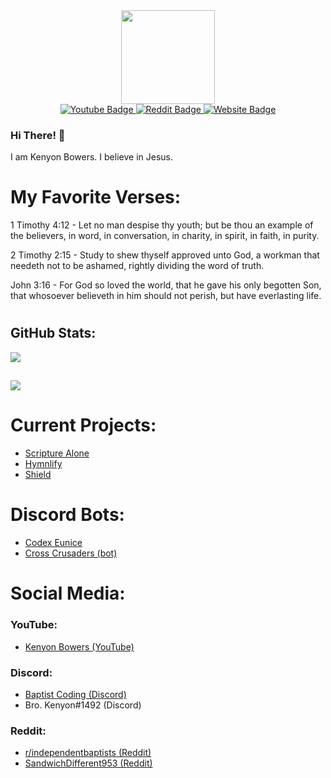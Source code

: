 <div id="profile_picture" align="center">
  <img src="https://avatars.githubusercontent.com/u/83834271?v=4" width="150" />
</div>
<div id="badges" align="center">
  <a target="_blank" href="https://youtube.com/@kenyonbowers">
    <img src="https://img.shields.io/badge/YouTube-red?style=for-the-badge&logo=youtube&logoColor=white" alt="Youtube Badge"/>
  </a>
  <a target="_blank" href="https://www.reddit.com/user/SandwichDifferent953">
    <img src="https://img.shields.io/badge/Reddit-orange?style=for-the-badge&logo=reddit&logoColor=white" alt="Reddit Badge"/>
  </a>
  <a target="_blank" href="https://kenyonbwrs.github.io">
    <img src="https://img.shields.io/badge/Website-blue?style=for-the-badge" alt="Website Badge"/>
  </a>
</div>

### Hi There! 👋
I am Kenyon Bowers. I believe in Jesus.
# My Favorite Verses:
1 Timothy 4:12 - Let no man despise thy youth; but be thou an example of the believers, in word, in conversation, in charity, in spirit, in faith, in purity.

2 Timothy 2:15 - Study to shew thyself approved unto God, a workman that needeth not to be ashamed, rightly dividing the word of truth.

John 3:16 - For God so loved the world, that he gave his only begotten Son, that whosoever believeth in him should not perish, but have everlasting life.
#
## GitHub Stats:
![](http://github-readme-streak-stats.herokuapp.com?user=kenyonbwrs&theme=light&background=ffffff)
##
![](https://github-readme-stats.vercel.app/api/top-langs/?username=kenyonbwrs)

# Current Projects:
- [Scripture Alone](https://scripturealone.app)
- [Hymnlify]()
- [Shield](https://github.com/kenyonbwrs/Shield)

# Discord Bots:
- [Codex Eunice](https://kenyonbwrs.github.io/codex-eunice)
- [Cross Crusaders (bot)](https://github.com/kenyonbwrs/Cross-Crusaders-Bot)

# Social Media:
### YouTube:
- [Kenyon Bowers (YouTube)](https://www.youtube.com/@kenyonbowers)
### Discord:
- [Baptist Coding (Discord)](https://discord.gg/9SBsB9syhe)
- Bro. Kenyon#1492 (Discord)
### Reddit:
- [r/independentbaptists (Reddit)](https://reddit.com/r/independentbaptists)
- [SandwichDifferent953 (Reddit)](https://www.reddit.com/user/SandwichDifferent953)
